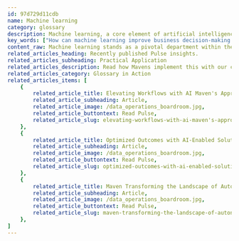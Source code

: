 ```yaml
---
id: 97d729d11cdb
name: Machine learning
category: glossary
description: Machine learning, a core element of artificial intelligence, enhances computer systems with the ability to improve and learn from data pattern recognition, offering transformative insights and predictive capabilities across various industries.
key_words: ["How can machine learning improve business decision-making processes?", "What is the role of machine learning in enhancing marketing strategies?", "How does machine learning aid in detecting anomalies within large datasets?", "What are the benefits of using machine learning for sales prediction accuracy?", "How can life sciences companies optimize clinical trials using machine learning?", "In what ways is machine learning applied to patient care in the healthcare industry?", "What techniques do machine learning algorithms employ to identify patterns in data?", "How can organizations leverage machine learning for extracting insights from big data?", "What is the impact of machine learning on the productivity of technology solutions?", "Can machine learning contribute to cost reduction in healthcare services?"]
content_raw: Machine learning stands as a pivotal department within the expansive field of artificial intelligence. Employing various algorithms or statistical techniques, it imbues computer systems with the capability to continuously evolve and augment their performance. This is accomplished through the recognition and synthesis of found patterns within actions or communication, allowing the system to accumulate more detailed knowledge of individual users or user groups. At its core, machine learning facilitates the finding of patterns and structures, detection of unusual or anomalistic data points, prediction of values and categories, and problem solving. Furthermore, it offers businesses the rare ability to absorb and extrapolate useful insights from massive data sets collected from a myriad of sources. From a business perspective, the utilization of machine learning can bring substantial benefits. For example, it plays a significant role in refining the accuracy of product marketing strategies and sales predictions. Companies within the life sciences sector have leveraged it to optimize clinical trials, making them not only more productive but also safer and more cost-effective. In the healthcare realm, machine learning provides invaluable insights into patients' needs and behaviors. This predictive ability allows providers to proactively intervene and present the necessary services. Ultimately, machine learning, when implemented by seasoned professionals, serves as a key to unlock productivity and provide innovative solutions for the modern world, fulfilling Maven Technologies' vision of building and delivering value on a grand scale.
related_articles_heading: Recently published Pulse insights.
related_articles_subheading: Practical Application
related_articles_description: Read how Mavens implement this with our clients.
related_articles_category: Glossary in Action
related_articles_items: [
	{
		related_article_title: Elevating Workflows with AI Maven's Approach,
		related_article_subheading: Article,
		related_article_image: /data_operations_boardroom.jpg,
		related_article_buttontext: Read Pulse,
		related_article_slug: elevating-workflows-with-ai-maven's-approach
	},
	{
		related_article_title: Optimized Outcomes with AI-Enabled Solutions,
		related_article_subheading: Article,
		related_article_image: /data_operations_boardroom.jpg,
		related_article_buttontext: Read Pulse,
		related_article_slug: optimized-outcomes-with-ai-enabled-solutions
	},
	{
		related_article_title: Maven Transforming the Landscape of Autonomous Vehicles,
		related_article_subheading: Article,
		related_article_image: /data_operations_boardroom.jpg,
		related_article_buttontext: Read Pulse,
		related_article_slug: maven-transforming-the-landscape-of-autonomous-vehicles
	},
]
---
```

